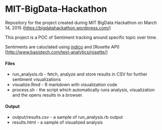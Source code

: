# MIT-BigData-Hackathon
Repository for the project created during MIT BigData Hackathon on March 14, 2015 (https://bigdatahackathon.wordpress.com/)

This project is a POC of Sentiment tracking around specific topic over time.

Sentiments are caluclated using [indico](http://indico.readme.io/v1.0/docs/sentiment) and [Rosette API)[http://www.basistech.com/text-analytics/rosette/]

#### Files

* run_analysis.rb - fetch, analyze and store results in CSV for further sentiment visualizations
* visualize.Rmd - R markdown with visualization code
* process.sh - the script which automatically runs analysis, visualization and the opens results in a browser. 

#### Output
* output/results.csv - a sample of run_analysis.rb output
* results.html - a sample of visualized analysis
